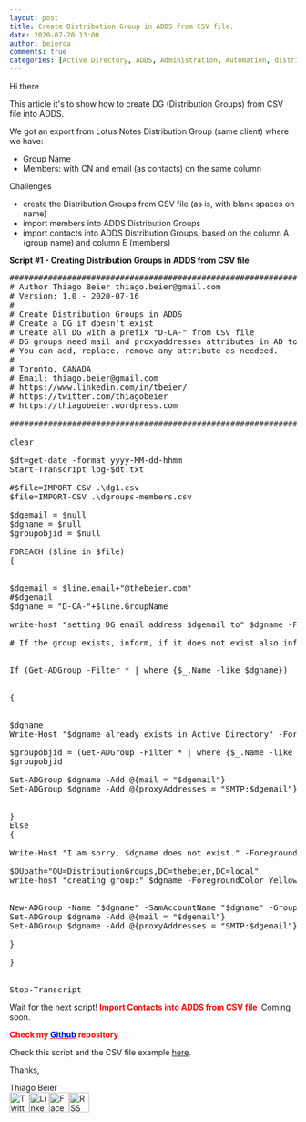 ```yaml
---
layout: post
title: Create Distribution Group in ADDS from CSV file.
date: 2020-07-20 13:00
author: beierca
comments: true
categories: [Active Directory, ADDS, Administration, Automation, distribution group, Powershell]
---
```

<p><!-- wp:paragraph --></p><p>Hi there</p><p>This article it's to show how to create DG (Distribution Groups) from CSV file into ADDS.</p><p>We got an export from Lotus Notes Distribution Group (same client) where we have:</p><ul><li>Group Name</li><li>Members: with CN and email (as contacts) on the same column </li></ul><p>Challenges</p><ul><li>create the Distribution Groups from CSV file (as is, with blank spaces on name)</li><li>import members into ADDS Distribution Groups</li><li>import contacts into ADDS Distribution Groups, based on the column A (group name) and column E (members)</li></ul><p><strong>Script #1 - Creating Distribution Groups in ADDS from CSV file</strong></p><pre>############################################################################################################################################################################################################################################### <br /># Author Thiago Beier thiago.beier@gmail.com <br /># Version: 1.0 - 2020-07-16 <br />#<br /># Create Distribution Groups in ADDS<br /># Create a DG if doesn't exist<br /># Create all DG with a prefix "D-CA-" from CSV file<br /># DG groups need mail and proxyaddresses attributes in AD to work after they're synced to AzureAD/Office365 tenant<br /># You can add, replace, remove any attribute as needeed.<br />#<br /># Toronto, CANADA <br /># Email: thiago.beier@gmail.com <br /># https://www.linkedin.com/in/tbeier/ <br /># https://twitter.com/thiagobeier <br /># https://thiagobeier.wordpress.com<br /><br />###############################################################################################################################################################################################################################################<br /><br />clear<br /><br />$dt=get-date -format yyyy-MM-dd-hhmm<br />Start-Transcript log-$dt.txt<br /><br />#$file=IMPORT-CSV .\dg1.csv<br />$file=IMPORT-CSV .\dgroups-members.csv<br /><br />$dgemail = $null<br />$dgname = $null<br />$groupobjid = $null<br /><br />FOREACH ($line in $file)<br />{<br /><br /><br />$dgemail = $line.email+"@thebeier.com"<br />#$dgemail<br />$dgname = "D-CA-"+$line.GroupName<br /><br />write-host "setting DG email address $dgemail to" $dgname -ForegroundColor Green <br /><br /># If the group exists, inform, if it does not exist also inform.<br /><br /><br />If (Get-ADGroup -Filter * | where {$_.Name -like $dgname}) <br /><br /><br />{<br /><br /><br />$dgname<br />Write-Host "$dgname already exists in Active Directory" -ForegroundColor Green<br /><br />$groupobjid = (Get-ADGroup -Filter * | where {$_.Name -like "$dgname"}).ObjectGUID<br />$groupobjid<br /><br />Set-ADGroup $dgname -Add @{mail = "$dgemail"}<br />Set-ADGroup $dgname -Add @{proxyAddresses = "SMTP:$dgemail"}<br /><br /><br />}<br />Else<br />{<br /><br />Write-Host "I am sorry, $dgname does not exist." -ForegroundColor RED<br /><br />$OUpath="OU=DistributionGroups,DC=thebeier,DC=local"<br />write-host "creating group:" $dgname -ForegroundColor Yellow<br /><br /><br />New-ADGroup -Name "$dgname" -SamAccountName "$dgname" -GroupCategory Distribution -GroupScope Universal -Path $OUpath -Description $line.Description<br />Set-ADGroup $dgname -Add @{mail = "$dgemail"}<br />Set-ADGroup $dgname -Add @{proxyAddresses = "SMTP:$dgemail"}<br /><br />}<br /><br />}<br /><br /><br />Stop-Transcript</pre><p>Wait for the next script! <strong><span style="color:#ff0000;">Import Contacts into ADDS from CSV file </span></strong> Coming soon.</p><p><strong><span style="color:#ff0000;">Check my <a style="color:#ff0000;" href="https://github.com/thiagobeier/scripts/blob/master/README.md"><span style="color:#0000ff;">Github</span></a> repository</span></strong></p><p>Check this script and the CSV file example <a href="https://github.com/thiagobeier/scripts/tree/master/30" target="_blank" rel="noopener">here</a>.</p><p><!-- /wp:paragraph -->

<!-- wp:paragraph --></p><p>Thanks,</p><p><!-- /wp:paragraph -->

<!-- wp:paragraph --></p><p>Thiago Beier<br /><a href="https://twitter.com/thiagobeier"><img title="Twitter" src="https://socialmediawidgets.files.wordpress.com/2014/03/twitter1.png" alt="Twitter" width="35" height="35" /></a><a href="https://www.linkedin.com/in/tbeier/"><img title="LinkedIn" src="https://socialmediawidgets.files.wordpress.com/2014/03/linkedin1.png" alt="LinkedIn" width="35" height="35" /></a><a href="https://www.facebook.com/TheBeier/"><img title="Facebook" src="https://socialmediawidgets.files.wordpress.com/2014/03/facebook1.png" alt="Facebook" width="35" height="35" /></a><a href="https://thiagobeier.wordpress.com/feed/"><img title="RSS" src="https://socialmediawidgets.files.wordpress.com/2014/03/rss1.png" alt="RSS" width="35" height="35" /></a></p><p><!-- /wp:paragraph --></p>
